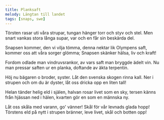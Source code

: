```yaml
---
title: Planksaft
melody: Längtan till landet
tags: [snaps, swe]
---
```


Törsten rasar uti våra strupar,
tungan hänger torr och styv och stel.
Men snart vankas stora långa supar,
var och en får sin beskärda del.

Snapsen kommer, den vi vilja tömma,
denna nektar lik Olympens saft,
kommer oss att våra sorger glömma;
Snapsen skänker hälsa, liv och kraft!

Fordom odlade man vindruvsrankor,
av vars saft man bryggde ädelt vin.
Nu man pressar saften ur en planka,
doftande av äkta terpentin.

Höj nu bägaren o broder, syster.
Låt den svenska skogen rinna kall.
Ner i strupen och om du är dyster,
låt oss dricka opp en liten tall!

Helan tänder helig eld i själen,
halvan rosar livet som en sky,
tersen känns från hjässan ned i hälen,
kvarten gör en som en männska ny.

Låt oss skåla med varann, go' vänner!
Skål för vår levnads glada hopp!
Törstens eld på nytt i strupen bränner,
leve livet, skål och botten opp!
